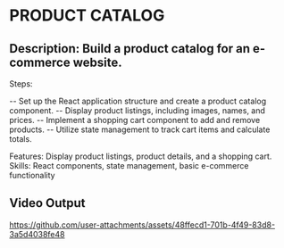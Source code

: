 # PRODUCT CATALOG

## Description: Build a product catalog for an e-commerce website.

Steps:

-- Set up the React application structure and create a product catalog component.
-- Display product listings, including images, names, and prices.
-- Implement a shopping cart component to add and remove products.
-- Utilize state management to track cart items and calculate totals.

Features: Display product listings, product details, and a shopping cart.
Skills: React components, state management, basic e-commerce functionality

## Video Output

https://github.com/user-attachments/assets/48ffecd1-701b-4f49-83d8-3a5d4038fe48
